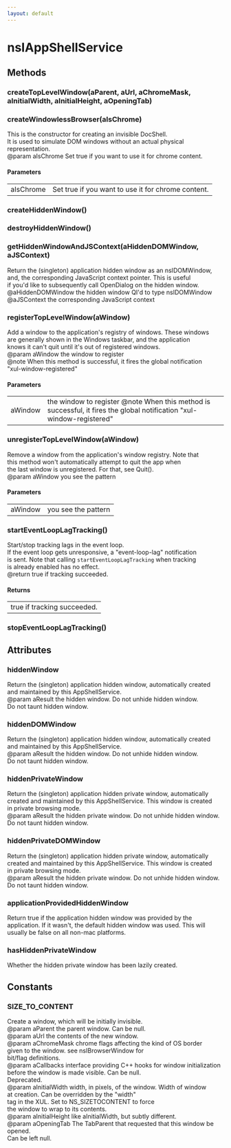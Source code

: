 ```yaml
---
layout: default
---
```


# nsIAppShellService #

## Methods ##

### createTopLevelWindow(aParent, aUrl, aChromeMask, aInitialWidth, aInitialHeight, aOpeningTab) ###

### createWindowlessBrowser(aIsChrome) ###
  
This is the constructor for creating an invisible DocShell.  
It is used to simulate DOM windows without an actual physical  
representation.  
@param aIsChrome Set true if you want to use it for chrome content.  
  

#### Parameters ####

<table>

<tr>
<td>aIsChrome</td>
<td>Set true if you want to use it for chrome content.  
</td>
</tr>

</table>

### createHiddenWindow() ###

### destroyHiddenWindow() ###

### getHiddenWindowAndJSContext(aHiddenDOMWindow, aJSContext) ###
  
Return the (singleton) application hidden window as an nsIDOMWindow,  
and, the corresponding JavaScript context pointer.  This is useful  
if you'd like to subsequently call OpenDialog on the hidden window.  
@aHiddenDOMWindow the hidden window QI'd to type nsIDOMWindow  
@aJSContext       the corresponding JavaScript context  
  

### registerTopLevelWindow(aWindow) ###
  
Add a window to the application's registry of windows.  These windows  
are generally shown in the Windows taskbar, and the application  
knows it can't quit until it's out of registered windows.  
@param aWindow the window to register  
@note When this method is successful, it fires the global notification  
      "xul-window-registered"  
  

#### Parameters ####

<table>

<tr>
<td>aWindow</td>
<td>the window to register  
@note When this method is successful, it fires the global notification  
      "xul-window-registered"  
</td>
</tr>

</table>

### unregisterTopLevelWindow(aWindow) ###
  
Remove a window from the application's window registry. Note that  
this method won't automatically attempt to quit the app when  
the last window is unregistered. For that, see Quit().  
@param aWindow you see the pattern  
  

#### Parameters ####

<table>

<tr>
<td>aWindow</td>
<td>you see the pattern  
</td>
</tr>

</table>

### startEventLoopLagTracking() ###
  
Start/stop tracking lags in the event loop.  
If the event loop gets unresponsive, a "event-loop-lag" notification  
is sent. Note that calling `startEventLoopLagTracking` when tracking  
is already enabled has no effect.  
@return true if tracking succeeded.  
  

#### Returns ####

<table>

<tr>
<td>true if tracking succeeded.  
</td>
</tr>

</table>

### stopEventLoopLagTracking() ###

## Attributes ##

### hiddenWindow ###
  
Return the (singleton) application hidden window, automatically created  
and maintained by this AppShellService.  
@param aResult the hidden window.  Do not unhide hidden window.  
               Do not taunt hidden window.  
  

### hiddenDOMWindow ###
  
Return the (singleton) application hidden window, automatically created  
and maintained by this AppShellService.  
@param aResult the hidden window.  Do not unhide hidden window.  
               Do not taunt hidden window.  
  

### hiddenPrivateWindow ###
  
Return the (singleton) application hidden private window, automatically  
created and maintained by this AppShellService.  This window is created  
in private browsing mode.  
@param aResult the hidden private window.  Do not unhide hidden window.  
               Do not taunt hidden window.  
  

### hiddenPrivateDOMWindow ###
  
Return the (singleton) application hidden private window, automatically  
created and maintained by this AppShellService.  This window is created  
in private browsing mode.  
@param aResult the hidden private window.  Do not unhide hidden window.  
               Do not taunt hidden window.  
  

### applicationProvidedHiddenWindow ###
  
Return true if the application hidden window was provided by the  
application. If it wasn't, the default hidden window was used. This will  
usually be false on all non-mac platforms.  
  

### hasHiddenPrivateWindow ###
  
Whether the hidden private window has been lazily created.  
  

## Constants ##

### SIZE_TO_CONTENT ###
  
Create a window, which will be initially invisible.  
@param aParent the parent window.  Can be null.  
@param aUrl the contents of the new window.  
@param aChromeMask chrome flags affecting the kind of OS border  
                   given to the window. see nsIBrowserWindow for  
                   bit/flag definitions.  
@param aCallbacks interface providing C++ hooks for window initialization  
                  before the window is made visible.  Can be null.  
                  Deprecated.  
@param aInitialWidth width, in pixels, of the window.  Width of window  
                     at creation.  Can be overridden by the "width"  
                     tag in the XUL.  Set to NS_SIZETOCONTENT to force  
                     the window to wrap to its contents.  
@param aInitialHeight like aInitialWidth, but subtly different.  
@param aOpeningTab The TabParent that requested that this window be opened.  
                   Can be left null.  
  
